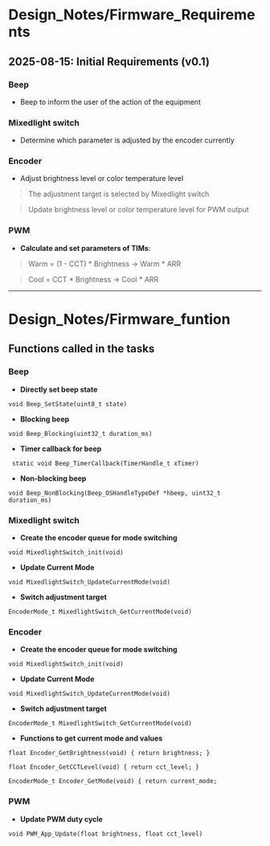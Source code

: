 # Design_Notes/Firmware_Requirements

## 2025-08-15: Initial Requirements (v0.1)
### Beep
  - Beep to inform the user of the action of the equipment
### Mixedlight switch
  - Determine which parameter is adjusted by the encoder currently
### Encoder
  - Adjust brightness level or color temperature level
  > The adjustment target is selected by Mixedlight switch

  > Update brightness level or color temperature level for PWM output
### PWM
  - **Calculate and set parameters of TIMs**:
  > Warm = (1 - CCT) * Brightness ->  Warm * ARR

  > Cool = CCT * Brightness       ->  Cool * ARR
  
---
# Design_Notes/Firmware_funtion

## Functions called in the tasks
### Beep
  - **Directly set beep state**
  
  `void Beep_SetState(uint8_t state)`

  - **Blocking beep**
  
  `void Beep_Blocking(uint32_t duration_ms)`

  - **Timer callback for beep**
  
 ` static void Beep_TimerCallback(TimerHandle_t xTimer)`

  - **Non-blocking beep**
  
  `void Beep_NonBlocking(Beep_OSHandleTypeDef *hbeep, uint32_t duration_ms)`

### Mixedlight switch
  - **Create the encoder queue for mode switching**
  
  `void MixedlightSwitch_init(void)`

  - **Update Current Mode**
  
  `void MixedlightSwitch_UpdateCurrentMode(void)`

  - **Switch adjustment target**
  
  `EncoderMode_t MixedlightSwitch_GetCurrentMode(void)`

### Encoder
  - **Create the encoder queue for mode switching**
  
  `void MixedlightSwitch_init(void)`

  - **Update Current Mode**
  
  `void MixedlightSwitch_UpdateCurrentMode(void)`

  - **Switch adjustment target**
  
  `EncoderMode_t MixedlightSwitch_GetCurrentMode(void)`

  - **Functions to get current mode and values**
   
  `float Encoder_GetBrightness(void) { return brightness; }`

  `float Encoder_GetCCTLevel(void) { return cct_level; }`
  
  `EncoderMode_t Encoder_GetMode(void) { return current_mode; `

### PWM
  - **Update PWM duty cycle**
  
  `void PWM_App_Update(float brightness, float cct_level)`